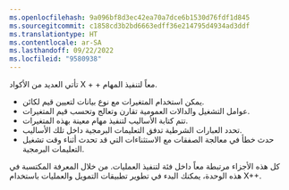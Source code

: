 ```yaml
---
ms.openlocfilehash: 9a096bf8d3ec42ea70a7dce6b1530d76fdf1d845
ms.sourcegitcommit: c1858cd3b2bd6663edff36e214795d4934ad3ddf
ms.translationtype: HT
ms.contentlocale: ar-SA
ms.lasthandoff: 09/22/2022
ms.locfileid: "9580938"
---
```


تأتي العديد من الأكواد X + + معاً لتنفيذ المهام. 

-   يمكن استخدام المتغيرات مع نوع بيانات لتعيين قيم لكائن.
-   عوامل التشغيل والدالات العمومية تقارن وتعالج وتحسب قيم المتغيرات.
-   تتم كتابة الأساليب لتنفيذ مهام معينة بهذه المتغيرات.
-   تحدد العبارات الشرطية تدفق التعليمات البرمجية داخل تلك الأساليب.
-   حدث خطأ في معالجة الصفقات مع الاستثناءات التي قد تحدث أثناء وقت تشغيل التعليمات البرمجية.

كل هذه الأجزاء مرتبطة معاً داخل فئة لتنفيذ العمليات. من خلال المعرفة المكتسبة في هذه الوحدة، يمكنك البدء في تطوير تطبيقات التمويل والعمليات باستخدام X++.
